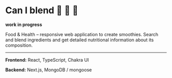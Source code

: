 # Can I blend 🍍 🍉 🥕

**work in progress**

Food & Health – responsive web application to create smoothies. Search and blend ingredients and get detailed nutritional information about its composition. 

---

**Frontend:** React, TypeScript, Chakra UI

**Backend:** Next.js, MongoDB / mongoose

